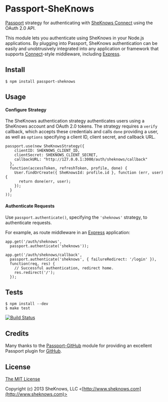 # Passport-SheKnows

[Passport](http://passportjs.org/) strategy for authenticating with
[SheKnows Connect](https://connect.sheknows.com/) using the OAuth 2.0 API.

This module lets you authenticate using SheKnows in your Node.js applications.
By plugging into Passport, SheKnows authentication can be easily and
unobtrusively integrated into any application or framework that supports
[Connect](http://www.senchalabs.org/connect/)-style middleware, including
[Express](http://expressjs.com/).

## Install

    $ npm install passport-sheknows

## Usage

#### Configure Strategy

The SheKnows authentication strategy authenticates users using a SheKnows account
and OAuth 2.0 tokens.  The strategy requires a `verify` callback, which accepts
these credentials and calls `done` providing a user, as well as `options`
specifying a client ID, client secret, and callback URL.

    passport.use(new SheKnowsStrategy({
        clientID: SHEKNOWS_CLIENT_ID,
        clientSecret: SHEKNOWS_CLIENT_SECRET,
        callbackURL: "http://127.0.0.1:3000/auth/sheknows/callback"
      },
      function(accessToken, refreshToken, profile, done) {
        User.findOrCreate({ SheKnowsId: profile.id }, function (err, user) {
          return done(err, user);
        });
      }
    ));

#### Authenticate Requests

Use `passport.authenticate()`, specifying the `'sheknows'` strategy, to
authenticate requests.

For example, as route middleware in an [Express](http://expressjs.com/)
application:

    app.get('/auth/sheknows',
      passport.authenticate('sheknows'));

    app.get('/auth/sheknows/callback',
      passport.authenticate('sheknows', { failureRedirect: '/login' }),
      function(req, res) {
        // Successful authentication, redirect home.
        res.redirect('/');
      });

## Tests

    $ npm install --dev
    $ make test

[![Build Status](https://secure.travis-ci.org/sheknows/passport-sheknows.png)](http://travis-ci.org/sheknows/passport-sheknows)

## Credits

Many thanks to the [Passport-GitHub](https://github.com/jaredhanson/passport-github) module
for providing an excellent Passport plugin for [GitHub](https://github.com).

## License

[The MIT License](http://sheknows.mit-license.org/)

Copyright (c) 2013 SheKnows, LLC <[http://www.sheknows.com](http://www.sheknows.com)>
